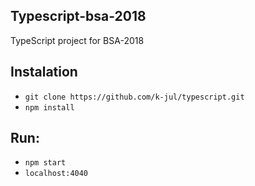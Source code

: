 ## Typescript-bsa-2018
TypeScript project for BSA-2018

## Instalation
* ```git clone https://github.com/k-jul/typescript.git```
* ```npm install```

## Run:
* `npm start`
* `localhost:4040`
